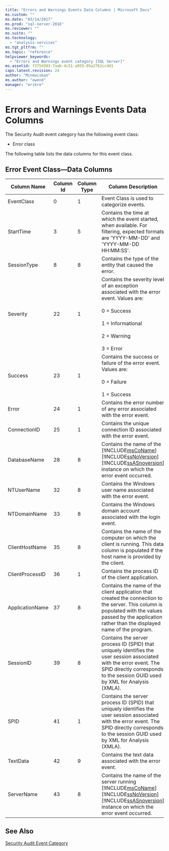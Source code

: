 ```yaml
---
title: "Errors and Warnings Events Data Columns | Microsoft Docs"
ms.custom: ""
ms.date: "03/14/2017"
ms.prod: "sql-server-2016"
ms.reviewer: ""
ms.suite: ""
ms.technology: 
  - "analysis-services"
ms.tgt_pltfrm: ""
ms.topic: "reference"
helpviewer_keywords: 
  - "Errors and Warnings event category [SQL Server]"
ms.assetid: f375d303-7aab-4c51-a955-05a2762cc4d1
caps.latest.revision: 24
author: "Minewiskan"
ms.author: "owend"
manager: "erikre"
---
```

# Errors and Warnings Events Data Columns
  The Security Audit event category has the following event class:  
  
-   Error class  
  
 The following table lists the data columns for this event class.  
  
## Error Event Class—Data Columns  
  
|**Column Name**|**Column Id**|**Column Type**|**Column Description**|  
|---------------------|-------------------|---------------------|----------------------------|  
|EventClass|0|1|Event Class is used to categorize events.|  
|StartTime|3|5|Contains the time at which the event started, when available. For filtering, expected formats are 'YYYY-MM-DD' and 'YYYY-MM-DD HH:MM:SS'.|  
|SessionType|8|8|Contains the type of the entity that caused the error.|  
|Severity|22|1|Contains the severity level of an exception associated with the error event. Values are:<br /><br /> 0 = Success<br /><br /> 1 = Informational<br /><br /> 2 = Warning<br /><br /> 3 = Error|  
|Success|23|1|Contains the success or failure of the error event. Values are:<br /><br /> 0 = Failure<br /><br /> 1 = Success|  
|Error|24|1|Contains the error number of any error associated with the error event.|  
|ConnectionID|25|1|Contains the unique connection ID associated with the error event.|  
|DatabaseName|28|8|Contains the name of the [!INCLUDE[msCoName](../../includes/msconame-md.md)] [!INCLUDE[ssNoVersion](../../includes/ssnoversion-md.md)] [!INCLUDE[ssASnoversion](../../includes/ssasnoversion-md.md)] instance on which the error event occurred.|  
|NTUserName|32|8|Contains the Windows user name associated with the error event.|  
|NTDomainName|33|8|Contains the Windows domain account associated with the login event.|  
|ClientHostName|35|8|Contains the name of the computer on which the client is running. This data column is populated if the host name is provided by the client.|  
|ClientProcessID|36|1|Contains the process ID of the client application.|  
|ApplicationName|37|8|Contains the name of the client application that created the connection to the server. This column is populated with the values passed by the application rather than the displayed name of the program.|  
|SessionID|39|8|Contains the server process ID (SPID) that uniquely identifies the user session associated with the error event. The SPID directly corresponds to the session GUID used by XML for Analysis (XMLA).|  
|SPID|41|1|Contains the server process ID (SPID) that uniquely identifies the user session associated with the error event. The SPID directly corresponds to the session GUID used by XML for Analysis (XMLA).|  
|TextData|42|9|Contains the text data associated with the error event.|  
|ServerName|43|8|Contains the name of the server running [!INCLUDE[msCoName](../../includes/msconame-md.md)] [!INCLUDE[ssNoVersion](../../includes/ssnoversion-md.md)] [!INCLUDE[ssASnoversion](../../includes/ssasnoversion-md.md)] instance on which the error event occurred.|  
  
## See Also  
 [Security Audit Event Category](../../analysis-services/trace-events/security-audit-event-category.md)  
  
  